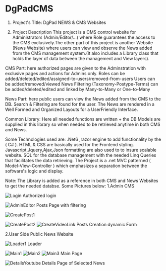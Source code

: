 # DgPadCMS
1. Project's Title: DgPad NEWS & CMS Websites

2. Project Description
  This project is a CMS control website for Administrators (Admin/Editor/...) where Role guarantees the access to the CMS exclusively.The other part of this project is another Website (News Website) where users can view and observe the News added from the CMS management system.(It also includes a Library class that holds the layer of data between the management and View layers).
  
  CMS Part: here authorized pages are given to the Adminstration with exclusive pages and actions for Admins only.
      Roles can be added/deleted/edited/assigned-to-users/removed-from-users
      Users can be added/removed/viewed
      News Filtering (Taxonomy-Postype-Terms) can be added/deleted/edited and linked by Many-to-Many or One-to-Many
      
  News Part: here public users can view the News added from the CMS to the DB.
        Search & Filtering are found for the user.
        The News are rendered in a Well Formed and Organized Layouts for a UserFriendly Interface.
        
  Common Library: Here all needed functions are written + the DB Models are supplied in this library 
                  so when needed to be retrieved anytime in both CMS and News.
        
  Some Technologies used are: .Net6 ,razor engine to add functionality by the ( C# ).
                              HTML & CSS are basically used for the Frontend styling.
                              Javascript,Jquery,Ajax,Json formatting are also used to to insure scalable website.
                              SQL for the database management with the needed Linq Queries that facilitates the data retrieving.
                              The Project is a .net MVC patterned ( Model-View-Controller ) which emphasizes a separation between the software's logic and display.
   
  
  Note:
  The Library is added as a reference in both CMS and News Websites to get the needed databse.
  Some Pictures below:
  1.Admin CMS 
  
![Login](https://user-images.githubusercontent.com/107344706/197824245-7efb3fa5-ec56-4122-a516-eae25d20c351.png)
Authorized login

![AdminEditor](https://user-images.githubusercontent.com/107344706/197824300-c40d074a-6e80-4c6a-87b6-4aa2d04992aa.png)
Posts Page with filtering

![CreatePost1](https://user-images.githubusercontent.com/107344706/197824492-c3735a01-95d4-4d3a-9e7f-5f64b1409aa7.png)

![CreatePost2](https://user-images.githubusercontent.com/107344706/197824542-40a09ffe-fb3b-417d-933c-86b22bd21d32.png)
![CreateVideoLink](https://user-images.githubusercontent.com/107344706/197824563-ccb9b032-b91f-429b-b015-4a046c9109e1.png)
Posts Creation dynamic Form

2.User Side Public News Website


![Loader1](https://user-images.githubusercontent.com/107344706/197824940-8b3f0c87-5a95-488f-89ae-ccda8ff40ea0.png)
Loader

![Main1](https://user-images.githubusercontent.com/107344706/197824977-e95cfb62-2c2b-4bfc-939f-9d4d22bd57eb.png)
![Main2](https://user-images.githubusercontent.com/107344706/197825100-6296bdd9-9cc9-45b4-b47a-9d2f9076b6a8.png)
![Main3](https://user-images.githubusercontent.com/107344706/197825113-63e34fe5-47c4-423b-812c-66dae19fdaed.png)
Main Page

![DetailsYoutube](https://user-images.githubusercontent.com/107344706/197825191-3f53949b-5313-4f03-8781-13468bb46add.png)
Details Page of Selected News







